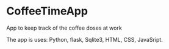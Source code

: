 # CoffeeTimeApp
App to keep track of the coffee doses at work

The app is uses: Python, flask, Sqlite3, HTML, CSS, JavaSript.
